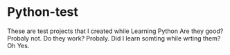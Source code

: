 # Python-test
These are test projects that I created while Learning Python
Are they good? Probaly not. Do they work? Probaly. Did I learn somting while wrting them? Oh Yes. 
